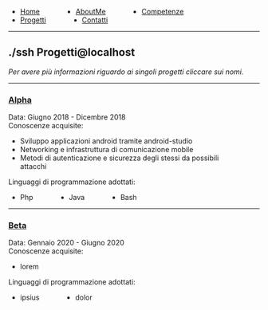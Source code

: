 <!-- css -->

<style>
li {
    float: left;
    margin-right: 15%;
}
ul{
overflow: hidden;
}
img{
    width: 200;
    height: 200;
}
</style>

<ul>
  <li>
    <a  href="/">Home</a>
  </li>
  <li>
    <a  href="/aboutme">AboutMe</a>
  </li>
  <li>
    <a href="/contatti">Competenze</a>
  </li>
  <li>
    <a  href="/progetti">Progetti</a>
  </li>
  <li>
    <a href="/contatti">Contatti</a>
  </li>
</ul>

---

## ./ssh Progetti@localhost

_Per avere più informazioni riguardo ai singoli progetti cliccare sui nomi._

---
### [Alpha](/progetti/alpha)
Data: Giugno 2018 - Dicembre 2018 <br>
Conoscenze acquisite:
  - Sviluppo applicazioni android tramite android-studio
  - Networking e infrastruttura di comunicazione mobile
  - Metodi di autenticazione e sicurezza degli stessi da possibili attacchi

Linguaggi di programmazione adottati:
  - Php
  - Java
  - Bash

---

### [Beta](/progetti/beta)
Data: Gennaio 2020 - Giugno 2020 <br>
Conoscenze acquisite:
  - lorem

Linguaggi di programmazione adottati:
  - ipsius
  - dolor

